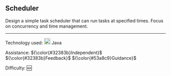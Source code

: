 ## Scheduler
Design a simple task scheduler that can run tasks at specified times. Focus on concurrency and time management.

<hr>

Technology used: <img src="https://github.com/user-attachments/assets/4fa4459c-aa24-4b89-9d92-e033fdcfe347" height="20" width="20" valign="center"> Java

Assistance: ${\color{#32383b}Independent}$ ${\color{#32383b}Feedback}$ ${\color{#53a8c9}Guidance}$

Difficulty: 🆕
